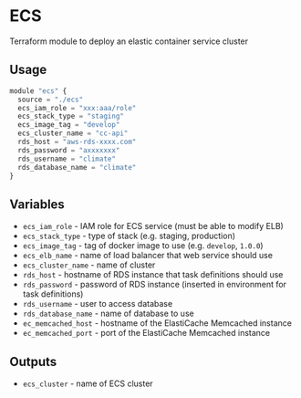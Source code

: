 # ECS

Terraform module to deploy an elastic container service cluster

## Usage

```javascript
module "ecs" {
  source = "./ecs"
  ecs_iam_role = "xxx:aaa/role"
  ecs_stack_type = "staging"
  ecs_image_tag = "develop"
  ecs_cluster_name = "cc-api"
  rds_host = "aws-rds-xxxx.com"
  rds_password = "axxxxxxx"
  rds_username = "climate"
  rds_database_name = "climate"
}
```

## Variables
- `ecs_iam_role` - IAM role for ECS service (must be able to modify ELB)
- `ecs_stack_type` - type of stack (e.g. staging, production)
- `ecs_image_tag` - tag of docker image to use (e.g. `develop`, `1.0.0`)
- `ecs_elb_name` - name of load balancer that web service should use
- `ecs_cluster_name` - name of cluster
- `rds_host` - hostname of RDS instance that task definitions should use
- `rds_password` - password of RDS instance (inserted in environment for task definitions)
- `rds_username` - user to access database
- `rds_database_name` - name of database to use
- `ec_memcached_host` - hostname of the ElastiCache Memcached instance
- `ec_memcached_port` - port of the ElastiCache Memcached instance

## Outputs

- `ecs_cluster` - name of ECS cluster
